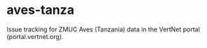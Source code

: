 aves-tanza
==========

Issue tracking for ZMUC Aves (Tanzania) data in the VertNet portal (portal.vertnet.org).
